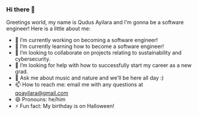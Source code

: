 ### Hi there 👋

<!--
**thisisdusey/thisisdusey** is a ✨ _special_ ✨ repository because its `README.md` (this file) appears on your GitHub profile.

-->

Greetings world, my name is Qudus Ayilara and I'm gonna be a software engineer! Here is a little about me:
- 🔭 I’m currently working on becoming a software engineer!
- 🌱 I’m currently learning how to become a software engineer!
- 👯 I’m looking to collaborate on projects relating to sustainability and cybersecurity.
- 🤔 I’m looking for help with how to successfully start my career as a new grad.
- 💬 Ask me about music and nature and we'll be here all day :)
- 📫 How to reach me: email me with any questions at qoayilara@gmail.com
- 😄 Pronouns: he/him
- ⚡ Fun fact: My birthday is on Halloween!